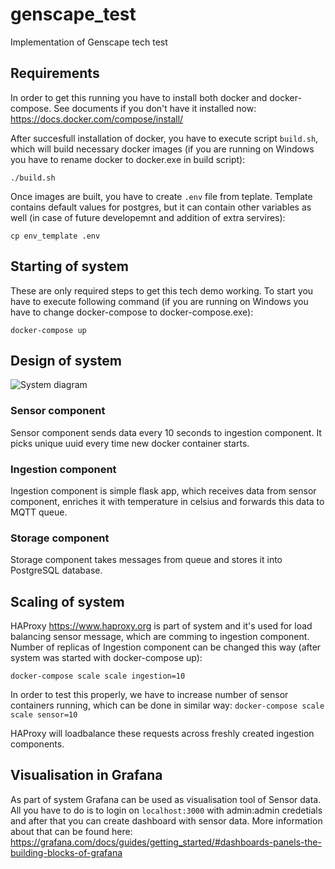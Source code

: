 # genscape_test
Implementation of Genscape tech test

## Requirements
In order to get this running you have to install both docker and docker-compose. See documents if you don't have it installed now: https://docs.docker.com/compose/install/

After succesfull installation of docker, you have to execute script `build.sh`, which will build necessary docker images (if you are running on Windows you have to rename docker to docker.exe in build script):


```./build.sh```

Once images are built, you have to create `.env` file from teplate. Template contains default values for postgres, but it can contain other variables as well (in case of future developemnt and addition of extra servires):


```cp env_template .env```

## Starting of system

These are only required steps to get this tech demo working. To start you have to execute following command (if you are running on Windows you have to change docker-compose to docker-compose.exe):


```docker-compose up```

## Design of system

![System diagram](diagram.png)

### Sensor component
Sensor component sends data every 10 seconds to ingestion component. It picks unique uuid every time new docker container starts.

### Ingestion component
Ingestion component is simple flask app, which receives data from sensor component, enriches it with temperature in celsius and forwards this data to MQTT queue.

### Storage component
Storage component takes messages from queue and stores it into PostgreSQL database.

## Scaling of system
HAProxy https://www.haproxy.org is part of system and it's used for load balancing sensor message, which are comming to ingestion component. Number of replicas of Ingestion component can be changed this way (after system was started with docker-compose up):

```docker-compose scale scale ingestion=10```

In order to test this properly, we have to increase number of sensor containers running, which can be done in similar way:
```docker-compose scale scale sensor=10```

HAProxy will loadbalance these requests across freshly created ingestion components.

## Visualisation in Grafana
As part of system Grafana can be used as visualisation tool of Sensor data. All you have to do is to login on `localhost:3000` with admin:admin credetials and after that you can create dashboard with sensor data. More information about that can be found here: https://grafana.com/docs/guides/getting_started/#dashboards-panels-the-building-blocks-of-grafana

